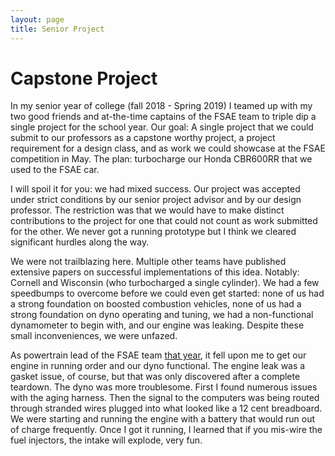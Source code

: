 ```yaml
---
layout: page
title: Senior Project
---
```

# Capstone Project

In my senior year of college (fall 2018 - Spring 2019) I teamed up with my two good friends and at-the-time captains of the FSAE team to triple dip a single project for the school year. Our goal: A single project that we could submit to our professors as a capstone worthy project, a project requirement for a design class, and as work we could showcase at the FSAE competition in May. The plan: turbocharge our Honda CBR600RR that we used to the FSAE car.

I will spoil it for you: we had mixed success. Our project was accepted under strict conditions by our senior project advisor and by our design professor. The restriction was that we would have to make distinct contributions to the project for one that could not count as work submitted for the other. We never got a running prototype but I think we cleared significant hurdles along the way.

We were not trailblazing here. Multiple other teams have published extensive papers on successful implementations of this idea. Notably: Cornell and Wisconsin (who turbocharged a single cylinder). We had a few speedbumps to overcome before we could even get started: none of us had a strong foundation on boosted combustion vehicles, none of us had a strong foundation on dyno operating and tuning, we had a non-functional dynamometer to begin with, and our engine was leaking. Despite these small inconveniences, we were unfazed.

As powertrain lead of the FSAE team <a href="Formula.html">that year</a>, it fell upon me to get our engine in running order and our dyno functional. The engine leak was a gasket issue, of course, but that was only discovered after a complete teardown. The dyno was more troublesome. First I found numerous issues with the aging harness. Then the signal to the computers was being routed through stranded wires plugged into what looked like a 12 cent breadboard. We were starting and running the engine with a battery that would run out of charge frequently. Once I got it running, I learned that if you mis-wire the fuel injectors, the intake will explode, very fun.